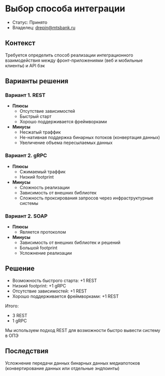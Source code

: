 # Выбор способа интеграции
<!-- Название ADR состоит из [ADR.###] [Коротко суть принятого решения] -->

* Статус: Принято
* Владелец: drepin@mtsbank.ru

## Контекст
<!-- Описание проблемы, требующей решения, причин, побудивших принять решение, ограничений, действовавших на момент принятия решения -->
Требуется определить способ реализации интеграционного взаимодействия между фронт-приложениями (веб и мобильные клиенты) и API бэк

## Варианты решения
<!-- Описание рассмотренных вариантов c их плюсами и минусами -->

### Вариант 1. REST
<!-- Описание варианта 1 -->
* **Плюсы**
  * Отсутствие зависимостей
  * Быстрый старт
  * Хорошо поддерживается фреймворками
* **Минусы**
  * Несжатый траффик
  * Не-нативная поддержка бинарных потоков (конвертация данных)
  * Увеличение объема пересылаемых данных

### Вариант 2. gRPC
<!-- Описание варианта 2 -->
* **Плюсы**
  * Сжимаемый траффик
  * Низкий footprint
* **Минусы**
  * Сложность реализации
  * Зависимость от внешних библиотек
  * Сложность проксирования запросов через инфраструктурные системы

### Вариант 2. SOAP
<!-- Описание варианта 2 -->
* **Плюсы**
  * Является протоколом
* **Минусы**
  * Зависимость от внешних библиотек и решений
  * Большой footprint
  * Усложнение реализации

## Решение
<!-- Описание выбранного решения. Решение должно быть сформулировано чётко ("Мы используем...", "Мы не используем", а не "Желательно.." или "Предлагается..."). 
Должна быть понятна связь между решением и проблемой, почему выбрали именно это решение из вариантов -->
* Возможность быстрого старта: +1 REST
* Низкий footprint: +1 gRPC
* Отсутствие зависимостей: +1 REST
* Хорошо поддерживается фреймворками: +1 REST

Итого:
* 3 REST
* 1 gRPC

Мы используем подход REST для возможности быстро вывести систему в ОПЭ

## Последствия
<!-- Положительные и отрицательные последствия (trade-offs). Арх. решения, которые потребуется принять как следствие принятого решения. Если решение содержит риски, то описано, как с ними планируют поступить (за счет чего снижать, почему принять). -->
Усложнение передачи данных бинарных данных медиапотоков (конвертирование данных или отдельные эндпоинты)